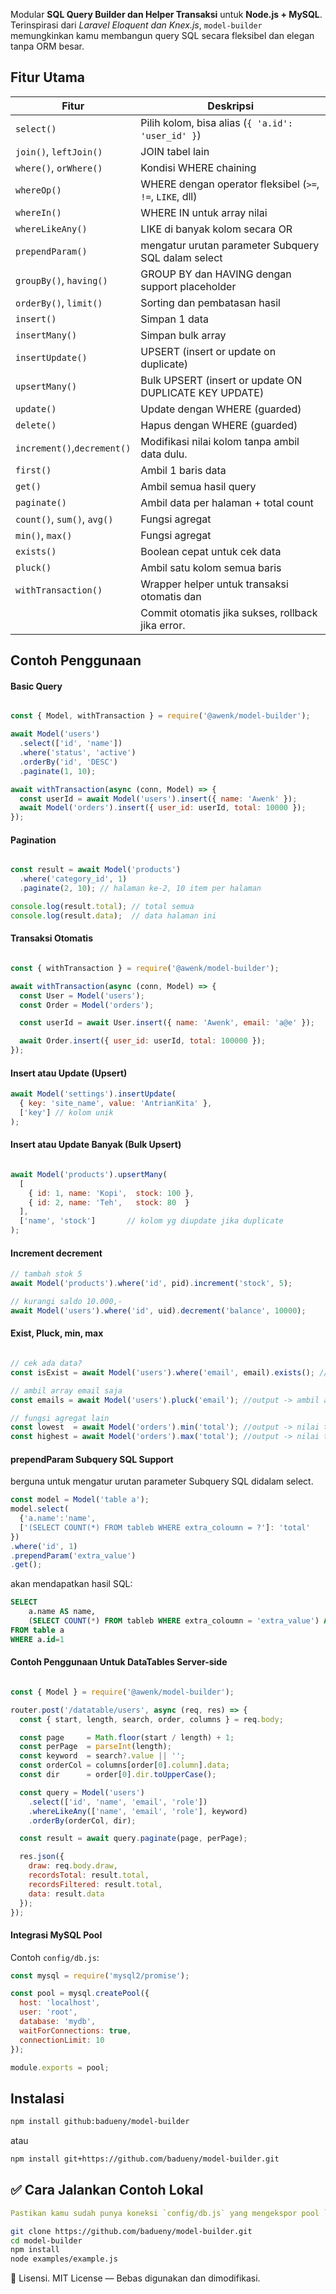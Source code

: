 Modular **SQL Query Builder dan Helper Transaksi** untuk **Node.js + MySQL**.
Terinspirasi dari *Laravel Eloquent dan Knex.js*, `model-builder` memungkinkan kamu membangun query SQL secara fleksibel dan elegan tanpa ORM besar.

## Fitur Utama

| Fitur                       | Deskripsi                                                 |
| --------------------------- | --------------------------------------------------------- |
| `select()`                  | Pilih kolom, bisa alias (`{ 'a.id': 'user_id' }`)         |
| `join()`, `leftJoin()`      | JOIN tabel lain                                           |
| `where()`, `orWhere()`      | Kondisi WHERE chaining                                    |
| `whereOp()`                 | WHERE dengan operator fleksibel (`>=`, `!=`, `LIKE`, dll) |
| `whereIn()`                 | WHERE IN untuk array nilai                                |
| `whereLikeAny()`            | LIKE di banyak kolom secara OR                            |
| `prependParam()`            | mengatur urutan parameter Subquery SQL dalam select       |
| `groupBy()`, `having()`     | GROUP BY dan HAVING dengan support placeholder            |
| `orderBy()`, `limit()`      | Sorting dan pembatasan hasil                              |
| `insert()`                  | Simpan 1 data                                             |
| `insertMany()`              | Simpan bulk array                                         |
| `insertUpdate()`            | UPSERT (insert or update on duplicate)                    |
| `upsertMany()`              | Bulk UPSERT (insert or update ON DUPLICATE KEY UPDATE)    |
| `update()`                  | Update dengan WHERE (guarded)                             |
| `delete()`                  | Hapus dengan WHERE (guarded)                              |
| `increment()`,`decrement()` | Modifikasi nilai kolom tanpa ambil data dulu.             |
| `first()`                   | Ambil 1 baris data                                        |
| `get()`                     | Ambil semua hasil query                                   |
| `paginate()`                | Ambil data per halaman + total count                      |
| `count()`, `sum()`, `avg()` | Fungsi agregat                                            |
| `min()`, `max()`            | Fungsi agregat                                            |
| `exists()`                  | Boolean cepat untuk cek data                              |
| `pluck()`                   | Ambil satu kolom semua baris                              |
| `withTransaction()`         | Wrapper helper untuk transaksi otomatis dan               |
|                             | Commit otomatis jika sukses, rollback jika error.         |

## Contoh Penggunaan

#### Basic Query
```js

const { Model, withTransaction } = require('@awenk/model-builder');

await Model('users')
  .select(['id', 'name'])
  .where('status', 'active')
  .orderBy('id', 'DESC')
  .paginate(1, 10);

await withTransaction(async (conn, Model) => {
  const userId = await Model('users').insert({ name: 'Awenk' });
  await Model('orders').insert({ user_id: userId, total: 10000 });
});

```
#### Pagination
```js

const result = await Model('products')
  .where('category_id', 1)
  .paginate(2, 10); // halaman ke-2, 10 item per halaman

console.log(result.total); // total semua
console.log(result.data);  // data halaman ini

```

#### Transaksi Otomatis

```js

const { withTransaction } = require('@awenk/model-builder');

await withTransaction(async (conn, Model) => {
  const User = Model('users');
  const Order = Model('orders');

  const userId = await User.insert({ name: 'Awenk', email: 'a@e' });

  await Order.insert({ user_id: userId, total: 100000 });
});

```

#### Insert atau Update (Upsert)

```js
await Model('settings').insertUpdate(
  { key: 'site_name', value: 'AntrianKita' },
  ['key'] // kolom unik
);

```

#### Insert atau Update Banyak (Bulk Upsert)
```js

await Model('products').upsertMany(
  [
    { id: 1, name: 'Kopi',  stock: 100 },
    { id: 2, name: 'Teh',   stock: 80  }
  ],
  ['name', 'stock']       // kolom yg diupdate jika duplicate
);

````

#### Increment decrement
```js
// tambah stok 5
await Model('products').where('id', pid).increment('stock', 5);

// kurangi saldo 10.000,-
await Model('users').where('id', uid).decrement('balance', 10000);
```

#### Exist, Pluck, min, max
```js

// cek ada data?
const isExist = await Model('users').where('email', email).exists(); //output -> true|false

// ambil array email saja
const emails = await Model('users').pluck('email'); //output -> ambil array satu kolom tanpa harus select

// fungsi agregat lain
const lowest  = await Model('orders').min('total'); //output -> nilai terendah
const highest = await Model('orders').max('total'); //output -> nilai tertinggi

````
#### prependParam Subquery SQL Support
berguna untuk mengatur urutan parameter Subquery SQL didalam select.
```js
const model = Model('table a');
model.select(
  {'a.name':'name',
  ['(SELECT COUNT(*) FROM tableb WHERE extra_coloumn = ?']: 'total'
})
.where('id', 1)
.prependParam('extra_value')
.get();
```
akan mendapatkan hasil SQL:
```sql
SELECT 
	a.name AS name, 
	(SELECT COUNT(*) FROM tableb WHERE extra_coloumn = 'extra_value') AS total 
FROM table a 
WHERE a.id=1
```

#### Contoh Penggunaan Untuk DataTables Server-side

```js

const { Model } = require('@awenk/model-builder');

router.post('/datatable/users', async (req, res) => {
  const { start, length, search, order, columns } = req.body;

  const page     = Math.floor(start / length) + 1;
  const perPage  = parseInt(length);
  const keyword  = search?.value || '';
  const orderCol = columns[order[0].column].data;
  const dir      = order[0].dir.toUpperCase();

  const query = Model('users')
    .select(['id', 'name', 'email', 'role'])
    .whereLikeAny(['name', 'email', 'role'], keyword)
    .orderBy(orderCol, dir);

  const result = await query.paginate(page, perPage);

  res.json({
    draw: req.body.draw,
    recordsTotal: result.total,
    recordsFiltered: result.total,
    data: result.data
  });
});

```

#### Integrasi MySQL Pool
Contoh `config/db.js`:
```js
const mysql = require('mysql2/promise');

const pool = mysql.createPool({
  host: 'localhost',
  user: 'root',
  database: 'mydb',
  waitForConnections: true,
  connectionLimit: 10
});

module.exports = pool;

````

## Instalasi

```bash
npm install github:badueny/model-builder
```
atau
```bash
npm install git+https://github.com/badueny/model-builder.git
```

## ✅ Cara Jalankan Contoh Lokal

```yaml
Pastikan kamu sudah punya koneksi `config/db.js` yang mengekspor pool `mysql2/promise`.
````
```bash
git clone https://github.com/badueny/model-builder.git
cd model-builder
npm install
node examples/example.js

```
📜 Lisensi.
MIT License — Bebas digunakan dan dimodifikasi.

